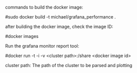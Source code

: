commands to build the docker image:<p>
#sudo docker build -t michael/grafana_performance .

after building the docker image, check the image ID:<p>
#docker images

Run the grafana monitor report tool:<p>
#docker run -t -i -v \<cluster path\>:/share \<docker image id\><p><p>
cluster path: The path of the cluster to be parsed and plotting
